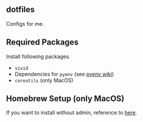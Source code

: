 dotfiles
--------

Configs for me.

## Required Packages

Install following packages.
- `vivid`
- Dependencies for `pyenv` (see [pyenv wiki](https://github.com/pyenv/pyenv/wiki#suggested-build-environment))
- `coreutils` (only MacOS)

## Homebrew Setup (only MacOS)

If you want to install without admin, reference to [here](https://github.com/Homebrew/brew/blob/master/docs/Installation.md#alternative-installs).
